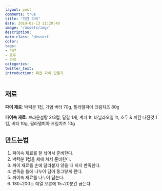 ```yaml
---
layout: post
comments: true
title: "피칸 파이"
date: 2019-02-13 11:29:40
image: '/assets/img/'
description:
main-class: 'dessert'
color:
tags:
- 피칸
- 호두
- 파이
categories:
twitter_text:
introduction: 피칸 파이 만들기
---
```


## 재료

**파이 재료**: 박력분 1컵, 가염 버터 70g, 필라델피아 크림치즈 80g

**파이속 재료**: 브라운설탕 2/3컵, 달걀 1개, 계피 1t, 바닐라오일 1t, 호두 & 피칸 다진것 1컵, 버터 10g, 필라델피아 크림치즈 10g

## 만드는법

1. 파이속 재료를 잘 섞어서 준비한다.
2. 박력분 1컵을 체에 쳐서 준비한다.
3. 파이 재료를 손에 달라붙지 않을 때 까지 반죽한다.
4. 반죽을 틀에 나누어 담아 동그랗게 편다.
5. 파이속 재료를 나누어 담는다.
6. 180~200도 예열 오븐에 15~20분간 굽는다.